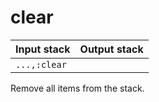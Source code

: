 # clear

| Input stack | Output stack |
|-------------|--------------|
| `...,:clear` | <empty> |

Remove all items from the stack.